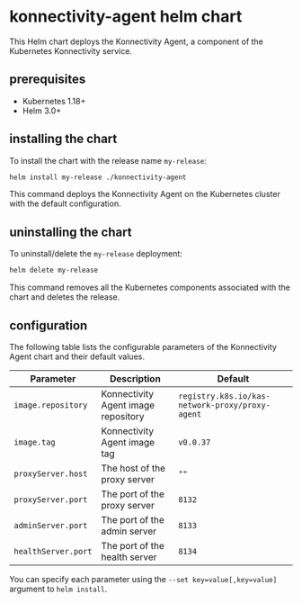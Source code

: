 # konnectivity-agent helm chart

This Helm chart deploys the Konnectivity Agent, a component of the Kubernetes Konnectivity service.

## prerequisites

- Kubernetes 1.18+
- Helm 3.0+

## installing the chart

To install the chart with the release name `my-release`:

```bash
helm install my-release ./konnectivity-agent
```

This command deploys the Konnectivity Agent on the Kubernetes cluster with the default configuration.

## uninstalling the chart

To uninstall/delete the `my-release` deployment:

```bash
helm delete my-release
```

This command removes all the Kubernetes components associated with the chart and deletes the release.

## configuration

The following table lists the configurable parameters of the Konnectivity Agent chart and their default values.

| Parameter | Description | Default |
| --------- | ----------- | ------- |
| `image.repository` | Konnectivity Agent image repository | `registry.k8s.io/kas-network-proxy/proxy-agent` |
| `image.tag` | Konnectivity Agent image tag | `v0.0.37` |
| `proxyServer.host` | The host of the proxy server | `""` |
| `proxyServer.port` | The port of the proxy server | `8132` |
| `adminServer.port` | The port of the admin server | `8133` |
| `healthServer.port` | The port of the health server | `8134` |

You can specify each parameter using the `--set key=value[,key=value]` argument to `helm install`.
